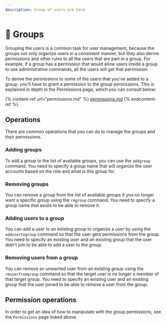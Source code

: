 ```yaml
---
description: Group of users are here
---
```


# 👥 Groups

Grouping the users is a common task for user management, because the groups not only organize users in a consistent manner, but they also derive permissions and other rules to all the users that are part in a group. For example, if a group has a permission that would allow users inside a group to use administrative commands, all the users will get that permission.

To derive the permissions to some of the users that you've added to a group, you'll have to grant a permission to the group permissions. This is explained in depth in the Permissions page, which you can consult below:

{% content-ref url="permissions.md" %}
[permissions.md](permissions.md)
{% endcontent-ref %}

## Operations

There are common operations that you can do to manage the groups and their permissions.

### Adding groups

To add a group to the list of available groups, you can use the `addgroup` command. You need to specify a group name that will organize the user accounts based on the role and what is this group for.

### Removing groups

You can remove a group from the list of available groups if you no longer want a specific group using the `rmgroup` command. You need to specify a group name that exists to be able to remove it.

### Adding users to a group

You can add a user to an existing group to organize a user by using the `addusertogroup` command so that the user gets permissions from the group. You need to specify an existing user and an existing group that the user didn't join to be able to add a user to the group.

### Removing users from a group

You can remove an unwanted user from an existing group using the `rmuserfromgroup` command so that the target user is no longer a member of that target group. You need to specify an existing user and an existing group that the user joined to be able to remove a user from the group.

## Permission operations

In order to get an idea of how to manipulate with the group permissions, see the `Permissions` page linked above.
